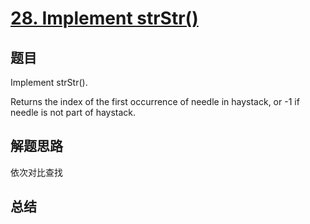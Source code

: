 # [28. Implement strStr()](https://leetcode.com/problems/implement-strstr/)

## 题目

Implement strStr().

Returns the index of the first occurrence of needle in haystack, or -1 if needle is not part of haystack.

## 解题思路

依次对比查找

## 总结
